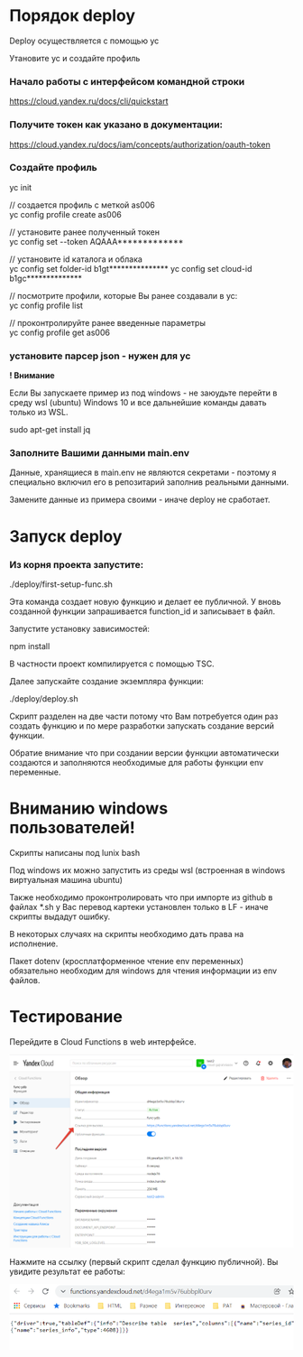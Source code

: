 # Порядок deploy

Deploy осуществляется с помощью yc

Утановите yc и создайте профиль

### Начало работы с интерфейсом командной строки
https://cloud.yandex.ru/docs/cli/quickstart

### Получите токен как указано в документации:
https://cloud.yandex.ru/docs/iam/concepts/authorization/oauth-token

### Создайте профиль
yc init

// создается профиль с меткой as006<br>
yc config profile create as006

// установите ранее полученный токен<br>
yc config set --token AQAAA*************

// установите id каталога и облака<br>
yc config set folder-id b1gt***************
yc config set cloud-id b1gc**************

// посмотрите профили, которые Вы ранее создавали в yc:  
yc config profile list

// проконтролируйте ранее введенные параметры<br>
yc config profile get as006

### установите парсер json - нужен для yc
**! Внимание**

Если Вы запускаете пример из под windows - не заюудьте перейти в среду wsl (ubuntu) Windows 10 и все дальнейшие команды давать только из WSL. 

sudo apt-get install jq

### Заполните Вашими данными main.env
Данные, хранящиеся в main.env не являются секретами - поэтому я специально включил его в репозитарий заполнив реальными данными. 

Замените данные из примера своими - иначе deploy не сработает.

# Запуск deploy
### Из корня проекта запустите:
./deploy/first-setup-func.sh

Эта команда создает новую функцию и делает ее публичной.
У вновь созданной функции запрашивается function_id и записывает в файл.

Запустите установку зависимостей:

npm install

В частности проект компилируется с помощью TSC.

Далее запускайте создание экземпляра функции: 

./deploy/deploy.sh

Скрипт разделен на две части потому что Вам потребуется один раз создать функцию и по мере разработки запускать создание версий функции.

Обратие внимание что при создании версии функции автоматически создаются и заполняются необходимые для работы функции env переменные.

# Вниманию windows пользователей!
Скрипты написаны под lunix bash

Под windows их можно запустить из среды wsl (встроенная в windows виртуальная машина ubuntu)

Также необходимо проконтролировать что при импорте из github в файлах *.sh у Вас перевод картеки установлен только в LF - иначе скрипты выдадут ошибку.

В некоторых случаях на скрипты необходимо дать права на исполнение.

Пакет dotenv (кросплатформенное чтение env переменных) обязательно необходим для windows для чтения информации из env файлов. 

# Тестирование

Перейдите в Cloud Functions в web интерфейсе.

![картинка web интерфейса Yandex functions из asserts](../asserts/2021-12-09_16-35-28.png)

Нажмите на ссылку (первый скрипт сделал функцию публичной).
Вы увидите результат ее работы:


![результат работы](../asserts/2021-12-09_16-38-26.png)